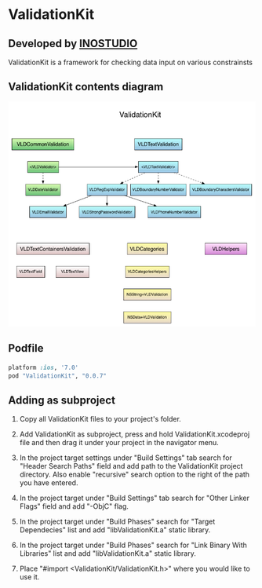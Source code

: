 # ValidationKit

## Developed by <a href="http://www.inostudio.com/">INOSTUDIO</a> 

ValidationKit is a framework for checking data input on various constrainsts

## ValidationKit contents diagram

![alt tag](https://github.com/Streetmage/ValidationKit/blob/master/validation_kit_diagram.png)

## Podfile

```ruby
platform :ios, '7.0'
pod "ValidationKit", "0.0.7"
```

## Adding as subproject

1. Copy all ValidationKit files to your project's folder.

2. Add ValidationKit as subproject, press and hold ValidationKit.xcodeproj file and then drag it under your project in the navigator menu.

3. In the project target settings under "Build Settings" tab search for "Header Search Paths" field and add path to the ValidationKit project directory. Also enable "recursive" search option to the right of the path you have entered.

4. In the project target under "Build Settings" tab search for "Other Linker Flags" field and add "-ObjC" flag.

5. In the project target under "Build Phases" search for "Target Dependecies" list and add "libValidationKit.a" static library.

6. In the project target under "Build Phases" search for "Link Binary With Libraries" list and add "libValidationKit.a" static library.

7. Place "#import &lt;ValidationKit/ValidationKit.h&gt;" where you would like to use it.
